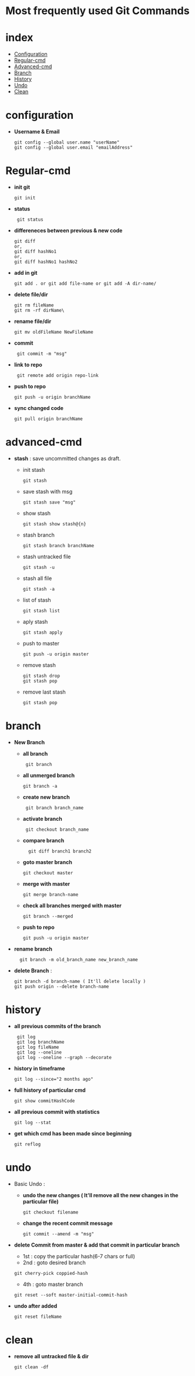# Most frequently used Git Commands

# index

+ [Configuration](#configuration)
+ [Regular-cmd](#regular-cmd)
+ [Advanced-cmd](#advanced-cmd)
+ [Branch](#branch)
+ [History](#history)
+ [Undo](#undo)
+ [Clean](#clean)

# configuration

+ **Username & Email**

  ```
  git config --global user.name "userName"
  git config --global user.email "emailAddress"
  ```

# Regular-cmd

+ **init git**

  ```
  git init
  ```

+ **status**

  ```
   git status
  ```

+ **differeneces between previous & new code**

  ```
  git diff 
  or, 
  git diff hashNo1 
  or, 
  git diff hashNo1 hashNo2
  ```

+ **add in git**

  ```
  git add . or git add file-name or git add -A dir-name/
  ```

+ **delete file/dir**

    ```
    git rm fileName
    git rm -rf dirName\
    ```

+ **rename file/dir**

    ```
    git mv oldFileName NewFileName
    ```

+ **commit**

  ```
   git commit -m "msg"
  ```

+ **link to repo**

  ```
   git remote add origin repo-link
  ```

+ **push to repo**

  ```
  git push -u origin branchName
  ```

+ **sync changed code**

  ```
  git pull origin branchName
  ```

# advanced-cmd

+ **stash** : save uncommitted changes as draft.
  
  + init stash

    ```
    git stash
    ```
  
  + save stash with msg

    ```
    git stash save "msg"
    ```
  
  + show stash

    ```
    git stash show stash@{n}
    ```
  
  + stash branch

    ```
    git stash branch branchName
    ```
  
  + stash untracked file

    ```
    git stash -u
    ```
  
  + stash all file

    ```
    git stash -a
    ```
  
  + list of stash
    
    ```
    git stash list
    ```
  
  + aply stash

    ```
    git stash apply
    ```
  
  + push to master

    ```
    git push -u origin master
    ```
  
  + remove stash

    ```
    git stash drop
    git stash pop
    ```
  
  + remove last stash

    ```
    git stash pop
    ```

# branch

+ **New Branch**

  + **all branch**

    ```
     git branch
    ```
  
  + **all unmerged branch**

    ```
    git branch -a
    ```

  + **create new branch**

    ```
     git branch branch_name
    ```

  + **activate branch**

    ```
     git checkout branch_name
    ```
  
  + **compare branch**
  
    ```
      git diff branch1 branch2
    ```

  + **goto master branch**

    ```
    git checkout master
    ```

  + **merge with master**

    ```
    git merge branch-name
    ```

  + **check all branches merged with master**

    ```
    git branch --merged
    ```

  + **push to repo**

    ```
    git push -u origin master
    ```

+ **rename branch**

  ```
    git branch -m old_branch_name new_branch_name
  ```

+ **delete Branch** :

  ```
  git branch -d branch-name ( It'll delete locally )
  git push origin --delete branch-name

# history

+ **all previous commits of the branch**

  ```
   git log
   git log branchName
   git log fileName
   git log --oneline
   git log --oneline --graph --decorate
  ```

+ **history in timeframe**

  ```
  git log --since="2 months ago"
  ```

+ **full history of particular cmd**

  ```
  git show commitHashCode
  ```


+ **all previous commit with statistics**

  ```
  git log --stat
  ```

+ **get which cmd has been made since beginning**

  ```
  git reflog
  ```

# undo

+ Basic Undo :
  + **undo the new changes ( It'll remove all the new changes in the particular file)**

    ```
    git checkout filename
    ```

  + **change the recent commit message**

    ```
    git commit --amend -m "msg"
    ```

+ **delete Commit from master & add that commit in particular branch**
  + 1st : copy the particular hash(6-7 chars or full)
  + 2nd : goto desired branch

  ```
  git cherry-pick coppied-hash
  ```

  + 4th : goto master branch

  ```
  git reset --soft master-initial-commit-hash
  ```

+ **undo after added**

  ```
  git reset fileName
  ```

# clean

+ **remove all untracked file & dir**

  ```
  git clean -df
  ```
